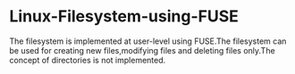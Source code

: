 # Linux-Filesystem-using-FUSE
The filesystem is implemented at user-level using FUSE.The filesystem can be used for creating new files,modifying files and deleting files only.The concept of directories is not implemented.
